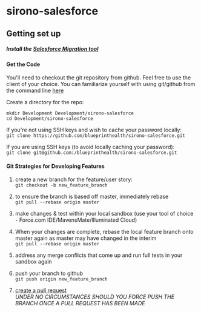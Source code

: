 # sirono-salesforce

## Getting set up
##### Install the [Salesforce Migration tool](https://developer.salesforce.com/docs/atlas.en-us.daas.meta/daas/meta_development.htm)

#### Get the Code
You'll need to checkout the git repository from github. Feel free to use the client of your choice.
You can familiarize yourself with using git/github from the command line [here](https://help.github.com/articles/set-up-git)

Create a directory for the repo:  
```
mkdir Development Development/sirono-salesforce
cd Development/sirono-salesforce
```
If you're not using SSH keys and wish to cache your password locally:  
`git clone https://github.com/blueprinthealth/sirono-salesforce.git`

If you are using SSH keys (to avoid locally caching your password):  
`git clone git@github.com:/blueprinthealth/sirono-salesforce.git`

#### Git Strategies for Developing Features
1. create a new branch for the feature/user story:  
    `git checkout -b new_feature_branch`

1. to ensure the branch is based off master, immediately rebase  
    `git pull --rebase origin master`

1. make changes & test within your local sandbox
    (use your tool of choice - Force.com IDE/MavensMate/Illuminated Cloud)

1. When your changes are complete, rebase the local feature branch onto master again
    as master may have changed in the interim  
    `git pull --rebase origin master`

1. address any merge conflicts that come up and run full tests in your sandbox again

1. push your branch to github  
    `git push origin new_feature_branch`

1. [create a pull request](https://help.github.com/articles/creating-a-pull-request)  
_UNDER NO CIRCUMSTANCES SHOULD YOU FORCE PUSH THE BRANCH ONCE A PULL REQUEST HAS BEEN MADE_
